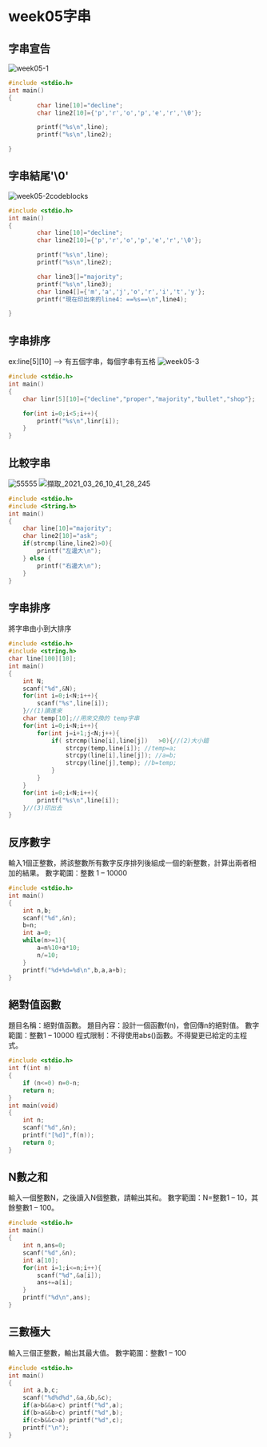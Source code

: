 # week05字串

## 字串宣告
![week05-1](https://user-images.githubusercontent.com/79676845/112567010-02f7fd80-8e1b-11eb-8100-7f8094fdf1cd.png)

```c
#include <stdio.h>
int main()
{
        char line[10]="decline";
        char line2[10]={'p','r','o','p','e','r','\0'};

        printf("%s\n",line);
        printf("%s\n",line2);

}
```

## 字串結尾'\0'
![week05-2codeblocks](https://user-images.githubusercontent.com/79676845/112567015-07241b00-8e1b-11eb-9669-37cc7684f9c3.png)

```c
#include <stdio.h>
int main()
{
        char line[10]="decline";
        char line2[10]={'p','r','o','p','e','r','\0'};

        printf("%s\n",line);
        printf("%s\n",line2);

        char line3[]="majority";
        printf("%s\n",line3);
        char line4[]={'m','a','j','o','r','i','t','y'};
        printf("現在印出來的line4: ==%s==\n",line4);

}
```
## 字串排序
ex:line[5][10] --> 有五個字串，每個字串有五格
![week05-3](https://user-images.githubusercontent.com/79676845/112568442-7438b000-8e1d-11eb-82f5-fedee19af7a6.png)

```c
#include <stdio.h>
int main()
{
    char linr[5][10]={"decline","proper","majority","bullet","shop"};

    for(int i=0;i<5;i++){
        printf("%s\n",linr[i]);
    }
}
```

## 比較字串
![55555](https://user-images.githubusercontent.com/79676845/112573331-072a1800-8e27-11eb-92e3-e8dceb6b230d.jpg)
![擷取_2021_03_26_10_41_28_245](https://user-images.githubusercontent.com/79676845/112573474-52442b00-8e27-11eb-9532-e29071d5c126.png)

```c
#include <stdio.h>
#include <String.h>
int main()
{
    char line[10]="majority";
    char line2[10]="ask";
    if(strcmp(line,line2)>0){
        printf("左邊大\n");
    } else {
        printf("右邊大\n");
    }
}
```

## 字串排序

將字串由小到大排序
```c
#include <stdio.h>
#include <string.h>
char line[100][10];
int main()
{
	int N;
	scanf("%d",&N);
	for(int i=0;i<N;i++){
		scanf("%s",line[i]);
	}//(1)讀進來
	char temp[10];//用來交換的 temp字串
	for(int i=0;i<N;i++){
		for(int j=i+1;j<N;j++){
			if( strcmp(line[i],line[j])   >0){//(2)大小錯
				strcpy(temp,line[i]); //temp=a;
				strcpy(line[i],line[j]); //a=b;
				strcpy(line[j],temp); //b=temp;
			}
		}
	}
	for(int i=0;i<N;i++){
		printf("%s\n",line[i]);
	}//(3)印出去
}
```
## 反序數字
輸入1個正整數，將該整數所有數字反序排列後組成一個的新整數，計算出兩者相加的結果。 
數字範圍：整數 1 – 10000 
```c
#include <stdio.h>
int main()
{
	int n,b;
	scanf("%d",&n);
	b=n;
	int a=0;
	while(n>=1){
		a=n%10+a*10;
		n/=10;
	}
	printf("%d+%d=%d\n",b,a,a+b);
}
```

## 絕對值函數
題目名稱：絕對值函數。
題目內容：設計一個函數f(n)，會回傳n的絕對值。
數字範圍：整數1 – 10000
程式限制：不得使用abs()函數。不得變更已給定的主程式。

```c
#include <stdio.h>
int f(int n)
{
	if (n<=0) n=0-n;
	return n;
}
int main(void)
{
	int n;
	scanf("%d",&n);
	printf("[%d]",f(n));
	return 0;
}

```

## N數之和
輸入一個整數N，之後讀入N個整數，請輸出其和。 
數字範圍：N=整數1 – 10，其餘整數1 – 100。 
```c
#include <stdio.h>
int main()
{
	int n,ans=0;
	scanf("%d",&n);
	int a[10];
	for(int i=1;i<=n;i++){
		scanf("%d",&a[i]);
		ans+=a[i];	
	}
	printf("%d\n",ans);
}
```
 ## 三數極大
輸入三個正整數，輸出其最大值。 
數字範圍：整數1 – 100 
```c
#include <stdio.h>
int main()
{
	int a,b,c;
	scanf("%d%d%d",&a,&b,&c);
	if(a>b&&a>c) printf("%d",a);
	if(b>a&&b>c) printf("%d",b);
	if(c>b&&c>a) printf("%d",c);
	printf("\n");
}
```
